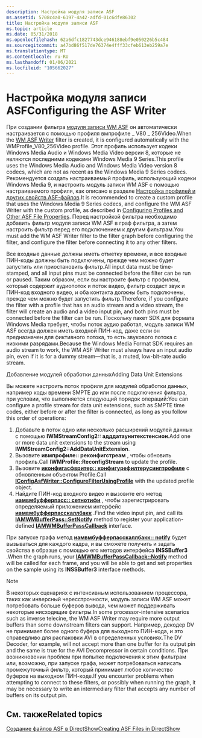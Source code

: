 ```yaml
---
description: Настройка модуля записи ASF
ms.assetid: 5708c4a0-6197-4a42-adfd-01c6dfe86302
title: Настройка модуля записи ASF
ms.topic: article
ms.date: 05/31/2018
ms.openlocfilehash: 62a6dfc1827743dce946188ebf9e050226b5c484
ms.sourcegitcommit: a47bd86f517de76374e4fff33cfeb613eb259a7e
ms.translationtype: MT
ms.contentlocale: ru-RU
ms.lasthandoff: 01/06/2021
ms.locfileid: "105662027"
---
```

# <a name="configuring-the-asf-writer"></a><span data-ttu-id="0f38e-103">Настройка модуля записи ASF</span><span class="sxs-lookup"><span data-stu-id="0f38e-103">Configuring the ASF Writer</span></span>

<span data-ttu-id="0f38e-104">При создании фильтра [модуля записи WM ASF](wm-asf-writer-filter.md) он автоматически настраивается с помощью профиля вмпрофиле \_ V80 \_ 256Video.</span><span class="sxs-lookup"><span data-stu-id="0f38e-104">When the [WM ASF Writer](wm-asf-writer-filter.md) filter is created, it is configured automatically with the WMProfile\_V80\_256Video profile.</span></span> <span data-ttu-id="0f38e-105">Этот профиль использует кодеки Windows Media Audio и Windows Media Video версии 8, которые не являются последними кодеками Windows Media 9 Series.</span><span class="sxs-lookup"><span data-stu-id="0f38e-105">This profile uses the Windows Media Audio and Windows Media Video version 8 codecs, which are not as recent as the Windows Media 9 Series codecs.</span></span> <span data-ttu-id="0f38e-106">Рекомендуется создать настраиваемый профиль, использующий кодеки Windows Media 9, и настроить модуль записи WM ASF с помощью настраиваемого профиля, как описано в разделе [Настройка профилей и других свойств ASF-файлов](configuring-profiles-and-other-asf-file-properties.md).</span><span class="sxs-lookup"><span data-stu-id="0f38e-106">It is recommended to create a custom profile that uses the Windows Media 9 Series codecs, and configure the WM ASF Writer with the custom profile, as described in [Configuring Profiles and Other ASF File Properties](configuring-profiles-and-other-asf-file-properties.md).</span></span> <span data-ttu-id="0f38e-107">Перед настройкой фильтра необходимо добавить фильтр модуля записи WM ASF в граф фильтра, а затем настроить фильтр перед его подключением к другим фильтрам.</span><span class="sxs-lookup"><span data-stu-id="0f38e-107">You must add the WM ASF Writer filter to the filter graph before configuring the filter, and configure the filter before connecting it to any other filters.</span></span>

<span data-ttu-id="0f38e-108">Все входные данные должны иметь отметку времени, и все входные ПИН-коды должны быть подключены, прежде чем можно будет запустить или приостановить фильтр.</span><span class="sxs-lookup"><span data-stu-id="0f38e-108">All input data must be time-stamped, and all input pins must be connected before the filter can be run or paused.</span></span> <span data-ttu-id="0f38e-109">Таким образом, если вы настроите фильтр с профилем, который содержит аудиопоток и поток видео, фильтр создаст звук и ПИН-код входного видео, и оба контакта должны быть подключены, прежде чем можно будет запустить фильтр.</span><span class="sxs-lookup"><span data-stu-id="0f38e-109">Therefore, if you configure the filter with a profile that has an audio stream and a video stream, the filter will create an audio and a video input pin, and both pins must be connected before the filter can be run.</span></span> <span data-ttu-id="0f38e-110">Поскольку пакет SDK для формата Windows Media требует, чтобы поток аудио работал, модуль записи WM ASF всегда должен иметь входной ПИН-код, даже если он предназначен для фиктивного потока, то есть звукового потока с низкими разрядами.</span><span class="sxs-lookup"><span data-stu-id="0f38e-110">Because the Windows Media Format SDK requires an audio stream to work, the WM ASF Writer must always have an input audio pin, even if it is for a dummy stream—that is, a muted, low-bit-rate audio stream.</span></span>

<span data-ttu-id="0f38e-111">Добавление модулей обработки данных</span><span class="sxs-lookup"><span data-stu-id="0f38e-111">Adding Data Unit Extensions</span></span>

<span data-ttu-id="0f38e-112">Вы можете настроить поток профиля для модулей обработки данных, например коды времени SMPTE до или после подключения фильтра, при условии, что выполняется следующий порядок операций:</span><span class="sxs-lookup"><span data-stu-id="0f38e-112">You can configure a profile stream for data unit extensions, such as SMPTE time codes, either before or after the filter is connected, as long as you follow this order of operations:</span></span>

1.  <span data-ttu-id="0f38e-113">Добавьте в поток одно или несколько расширений модулей данных с помощью **IWMStreamConfig2:: адддатаунитекстенсион**.</span><span class="sxs-lookup"><span data-stu-id="0f38e-113">Add one or more data unit extensions to the stream using **IWMStreamConfig2::AddDataUnitExtension**.</span></span>
2.  <span data-ttu-id="0f38e-114">Вызовите **ивмпрофиле:: реконфигстреам** , чтобы обновить профиль.</span><span class="sxs-lookup"><span data-stu-id="0f38e-114">Call **IWMProfile::ReconfigStream** to update the profile.</span></span>
3.  <span data-ttu-id="0f38e-115">Вызовите [**иконфигасфвритер:: конфигурефилтерусингпрофиле**](/previous-versions/windows/desktop/api/Dshowasf/nf-dshowasf-iconfigasfwriter-configurefilterusingprofile) с обновленным объектом Profile.</span><span class="sxs-lookup"><span data-stu-id="0f38e-115">Call [**IConfigAsfWriter::ConfigureFilterUsingProfile**](/previous-versions/windows/desktop/api/Dshowasf/nf-dshowasf-iconfigasfwriter-configurefilterusingprofile) with the updated profile object.</span></span>
4.  <span data-ttu-id="0f38e-116">Найдите ПИН-код входного видео и вызовите его метод [**иамвмбуфферпасс:: сетнотифи**](/previous-versions/windows/desktop/api/Dshowasf/nf-dshowasf-iamwmbufferpass-setnotify) , чтобы зарегистрировать определяемый приложением интерфейс [**иамвмбуфферпасскаллбакк**](/previous-versions/windows/desktop/api/Dshowasf/nn-dshowasf-iamwmbufferpasscallback) .</span><span class="sxs-lookup"><span data-stu-id="0f38e-116">Find the video input pin, and call its [**IAMWMBufferPass::SetNotify**](/previous-versions/windows/desktop/api/Dshowasf/nf-dshowasf-iamwmbufferpass-setnotify) method to register your application-defined [**IAMWMBufferPassCallback**](/previous-versions/windows/desktop/api/Dshowasf/nn-dshowasf-iamwmbufferpasscallback) interface.</span></span>

<span data-ttu-id="0f38e-117">При запуске графа метод [**иамвмбуфферпасскаллбакк:: notify**](/previous-versions/windows/desktop/api/Dshowasf/nf-dshowasf-iamwmbufferpasscallback-notify) будет вызываться для каждого кадра, и вы сможете получить и задать свойства в образце с помощью его методов интерфейса **INSSBuffer3** .</span><span class="sxs-lookup"><span data-stu-id="0f38e-117">When the graph runs, your [**IAMWMBufferPassCallback::Notify**](/previous-versions/windows/desktop/api/Dshowasf/nf-dshowasf-iamwmbufferpasscallback-notify) method will be called for each frame, and you will be able to get and set properties on the sample using its **INSSBuffer3** interface methods.</span></span>

> [!Note]  
> <span data-ttu-id="0f38e-118">В некоторых сценариях с интенсивным использованием процессора, таких как инверсный чересстрочности, модуль записи WM ASF может потребовать больше буферов вывода, чем может поддерживать некоторые нисходящие фильтры.</span><span class="sxs-lookup"><span data-stu-id="0f38e-118">In some processor-intensive scenarios such as inverse telecine, the WM ASF Writer may require more output buffers than some downstream filters can support.</span></span> <span data-ttu-id="0f38e-119">Например, декодер DV не принимает более одного буфера для выходного ПИН-кода, и это справедливо для распаковки AVI в определенных условиях.</span><span class="sxs-lookup"><span data-stu-id="0f38e-119">The DV Decoder, for example, will not accept more than one buffer for its output pin and the same is true for the AVI Decompressor in certain conditions.</span></span> <span data-ttu-id="0f38e-120">При возникновении проблем при попытке подключения к этим фильтрам или, возможно, при запуске графа, может потребоваться написать промежуточный фильтр, который принимает любое количество буферов на выходном ПИН-коде.</span><span class="sxs-lookup"><span data-stu-id="0f38e-120">If you encounter problems when attempting to connect to these filters, or possibly when running the graph, it may be necessary to write an intermediary filter that accepts any number of buffers on its output pin.</span></span>

 

## <a name="related-topics"></a><span data-ttu-id="0f38e-121">См. также</span><span class="sxs-lookup"><span data-stu-id="0f38e-121">Related topics</span></span>

<dl> <dt>

[<span data-ttu-id="0f38e-122">Создание файлов ASF в DirectShow</span><span class="sxs-lookup"><span data-stu-id="0f38e-122">Creating ASF Files in DirectShow</span></span>](creating-asf-files-in-directshow.md)
</dt> </dl>

 

 



